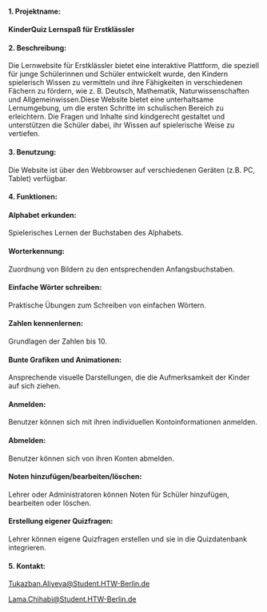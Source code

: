 #### 1. Projektname: 

#### KinderQuiz Lernspaß für Erstklässler  

#### 2. Beschreibung: 

Die Lernwebsite für Erstklässler bietet eine interaktive Plattform,
die speziell für junge Schülerinnen und Schüler entwickelt wurde, den Kindern spielerisch Wissen zu vermitteln 
und ihre Fähigkeiten in verschiedenen Fächern zu fördern, wie z. B. Deutsch, Mathematik, Naturwissenschaften 
und Allgemeinwissen.Diese Website bietet eine unterhaltsame Lernumgebung, um die ersten Schritte im schulischen Bereich zu erleichtern.
Die Fragen und Inhalte sind kindgerecht gestaltet und unterstützen die Schüler dabei, ihr Wissen auf spielerische Weise zu vertiefen.

#### 3. Benutzung:

Die Website ist über den Webbrowser auf verschiedenen Geräten (z.B. PC, Tablet) verfügbar. 

#### 4. Funktionen:

#### Alphabet erkunden: 
Spielerisches Lernen der Buchstaben des Alphabets.

#### Worterkennung: 
Zuordnung von Bildern zu den entsprechenden Anfangsbuchstaben.

#### Einfache Wörter schreiben: 
Praktische Übungen zum Schreiben von einfachen Wörtern.

#### Zahlen kennenlernen: 
Grundlagen der Zahlen bis 10.

#### Bunte Grafiken und Animationen: 
Ansprechende visuelle Darstellungen, die die Aufmerksamkeit der Kinder auf sich ziehen.

#### Anmelden:
Benutzer können sich mit ihren individuellen Kontoinformationen anmelden.

#### Abmelden:
Benutzer können sich von ihren Konten abmelden.

#### Noten hinzufügen/bearbeiten/löschen:
Lehrer oder Administratoren können Noten für Schüler hinzufügen, bearbeiten oder löschen.

#### Erstellung eigener Quizfragen:
Lehrer können eigene Quizfragen erstellen und sie in die Quizdatenbank integrieren.

#### 5. Kontakt: 
Tukazban.Aliyeva@Student.HTW-Berlin.de

Lama.Chihabi@Student.HTW-Berlin.de





